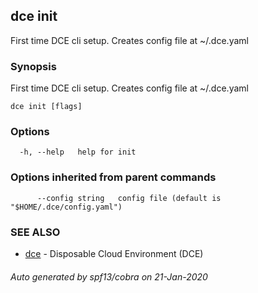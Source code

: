 ## dce init

First time DCE cli setup. Creates config file at ~/.dce.yaml

### Synopsis

First time DCE cli setup. Creates config file at ~/.dce.yaml

```
dce init [flags]
```

### Options

```
  -h, --help   help for init
```

### Options inherited from parent commands

```
      --config string   config file (default is "$HOME/.dce/config.yaml")
```

### SEE ALSO

* [dce](dce.md)	 - Disposable Cloud Environment (DCE)

###### Auto generated by spf13/cobra on 21-Jan-2020
